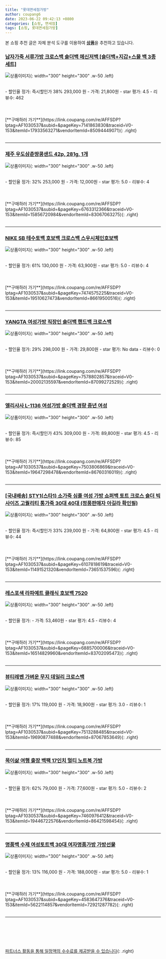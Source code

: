 ```yaml
---
title: "롯데면세점가방"
author: coupang6
date: 2023-06-22 09:42:13 +0800
categories: [쇼핑, 면세점]
tags: [쇼핑, 롯데면세점가방]
---
```


본 쇼핑 추천 글은 자체 분석 도구를 이용하여 [**상품**](https://link.coupang.com/a/bao1ui)을 추천하고 있습니다.

### [남자가죽 서류가방 크로스백 숄더백 메신저백 [숄더백+지갑+스몰 백 3종 세트]](https://link.coupang.com/re/AFFSDP?lptag=AF1030537&subid=&pageKey=7141863830&traceid=V0-153&itemId=17933563271&vendorItemId=85094449071)

![상품이미지](https://thumbnail8.coupangcdn.com/thumbnails/remote/230x230ex/image/vendor_inventory/5b26/5a87c135f4332e37d500841669e48de50021b11b9ad676df335e66dd209b.jpg){: width="300" height="300" .w-50 .left}


<br>
- 할인율 정가: 즉시할인가 38%  293,000   원
- 가격: 21,800원
- star 평가: 4.5
- 리뷰수: 462
<br>
<br>
<br>
<br>
[**구매하러 가기**](https://link.coupang.com/re/AFFSDP?lptag=AF1030537&subid=&pageKey=7141863830&traceid=V0-153&itemId=17933563271&vendorItemId=85094449071){: .right}
<br>
<br>

---

### [제주 우도삼춘땅콩샌드 42p, 281g, 1개](https://link.coupang.com/re/AFFSDP?lptag=AF1030537&subid=&pageKey=6763312366&traceid=V0-153&itemId=15856720984&vendorItemId=83067063275)

![상품이미지](https://thumbnail6.coupangcdn.com/thumbnails/remote/230x230ex/image/retail/images/4073421263618089-f413ea76-0469-4dc4-a57c-4895f2a28923.jpg){: width="300" height="300" .w-50 .left}


<br>
- 할인율 정가: 32%  253,000   원
- 가격: 12,000원
- star 평가: 5.0
- 리뷰수: 4
<br>
<br>
<br>
<br>
[**구매하러 가기**](https://link.coupang.com/re/AFFSDP?lptag=AF1030537&subid=&pageKey=6763312366&traceid=V0-153&itemId=15856720984&vendorItemId=83067063275){: .right}
<br>
<br>

---

### [NIKE SB 테수토백 호보백 크로스백 스우시체인호보백](https://link.coupang.com/re/AFFSDP?lptag=AF1030537&subid=&pageKey=7474575225&traceid=V0-153&itemId=19510627473&vendorItemId=86619500516)

![상품이미지](https://thumbnail8.coupangcdn.com/thumbnails/remote/230x230ex/image/vendor_inventory/a918/23bf51d686fb0f5628e1faac3007d0c2216b6161d314701f872bd5601071.jpg){: width="300" height="300" .w-50 .left}


<br>
- 할인율 정가: 61%  130,000   원
- 가격: 63,900원
- star 평가: 5.0
- 리뷰수: 4
<br>
<br>
<br>
<br>
[**구매하러 가기**](https://link.coupang.com/re/AFFSDP?lptag=AF1030537&subid=&pageKey=7474575225&traceid=V0-153&itemId=19510627473&vendorItemId=86619500516){: .right}
<br>
<br>

---

### [YANGTA 여성가방 직장인 숄더백 핸드백 크로스백](https://link.coupang.com/re/AFFSDP?lptag=AF1030537&subid=&pageKey=7578802857&traceid=V0-153&itemId=20002135597&vendorItemId=87099272529)

![상품이미지](https://thumbnail6.coupangcdn.com/thumbnails/remote/230x230ex/image/vendor_inventory/ddf3/a233846835701b3d5e35fc9cb03657a68230e87b7b0e057b25ce5b3d0aba.JPG){: width="300" height="300" .w-50 .left}


<br>
- 할인율 정가: 29%  298,000   원
- 가격: 29,800원
- star 평가: No data
- 리뷰수: 0
<br>
<br>
<br>
<br>
[**구매하러 가기**](https://link.coupang.com/re/AFFSDP?lptag=AF1030537&subid=&pageKey=7578802857&traceid=V0-153&itemId=20002135597&vendorItemId=87099272529){: .right}
<br>
<br>

---

### [엘리샤사 L-1136 여성가방 숄더백 경량 중년 여성](https://link.coupang.com/re/AFFSDP?lptag=AF1030537&subid=&pageKey=7503806869&traceid=V0-153&itemId=19647298478&vendorItemId=86760316019)

![상품이미지](https://thumbnail7.coupangcdn.com/thumbnails/remote/230x230ex/image/vendor_inventory/9970/a470956ab112ca274d20c5cd52ae11e3681ad29137f6dceed56b16ea9fca.jpg){: width="300" height="300" .w-50 .left}


<br>
- 할인율 정가: 즉시할인가 43%  309,000   원
- 가격: 89,800원
- star 평가: 4.5
- 리뷰수: 85
<br>
<br>
<br>
<br>
[**구매하러 가기**](https://link.coupang.com/re/AFFSDP?lptag=AF1030537&subid=&pageKey=7503806869&traceid=V0-153&itemId=19647298478&vendorItemId=86760316019){: .right}
<br>
<br>

---

### [[국내배송] STY1(스타1) 소가죽 심플 여성 가방 쇼퍼백 토트 크로스 숄더 빅사이즈 고퀄리티 통가죽 30대 40대 (정품판매자 아길라 확인필)](https://link.coupang.com/re/AFFSDP?lptag=AF1030537&subid=&pageKey=6107818619&traceid=V0-153&itemId=11491521320&vendorItemId=73651537596)

![상품이미지](https://thumbnail8.coupangcdn.com/thumbnails/remote/230x230ex/image/vendor_inventory/418e/7e3b8a675a41f341981960d3ba546c3e64dc1637cc1c88562f718641f34d.jpg){: width="300" height="300" .w-50 .left}


<br>
- 할인율 정가: 즉시할인가 33%  239,000   원
- 가격: 64,800원
- star 평가: 4.5
- 리뷰수: 44
<br>
<br>
<br>
<br>
[**구매하러 가기**](https://link.coupang.com/re/AFFSDP?lptag=AF1030537&subid=&pageKey=6107818619&traceid=V0-153&itemId=11491521320&vendorItemId=73651537596){: .right}
<br>
<br>

---

### [레스포색 라파예트 클래식 호보백 7520](https://link.coupang.com/re/AFFSDP?lptag=AF1030537&subid=&pageKey=6885700006&traceid=V0-153&itemId=16514829960&vendorItemId=83702095473)

![상품이미지](https://thumbnail9.coupangcdn.com/thumbnails/remote/230x230ex/image/retail/images/2022/11/01/18/4/64c9dc05-dcf5-4e5d-8c72-194c89d0e70a.jpg){: width="300" height="300" .w-50 .left}


<br>
- 할인율 정가: 
- 가격: 53,460원
- star 평가: 4.5
- 리뷰수: 4
<br>
<br>
<br>
<br>
[**구매하러 가기**](https://link.coupang.com/re/AFFSDP?lptag=AF1030537&subid=&pageKey=6885700006&traceid=V0-153&itemId=16514829960&vendorItemId=83702095473){: .right}
<br>
<br>

---

### [뷰티레벤 가벼운 무지 데일리 크로스백](https://link.coupang.com/re/AFFSDP?lptag=AF1030537&subid=&pageKey=7513288485&traceid=V0-153&itemId=19690877488&vendorItemId=87067853649)

![상품이미지](https://thumbnail10.coupangcdn.com/thumbnails/remote/230x230ex/image/vendor_inventory/2899/773ac4bd5410e3283c3a57386f35928196ef4672d6b4f2740c0bb9ac54f1.jpg){: width="300" height="300" .w-50 .left}


<br>
- 할인율 정가: 17%  119,000   원
- 가격: 18,900원
- star 평가: 3.0
- 리뷰수: 1
<br>
<br>
<br>
<br>
[**구매하러 가기**](https://link.coupang.com/re/AFFSDP?lptag=AF1030537&subid=&pageKey=7513288485&traceid=V0-153&itemId=19690877488&vendorItemId=87067853649){: .right}
<br>
<br>

---

### [목이삶 여행 출장 백팩 17인치 멀티 노트북 가방](https://link.coupang.com/re/AFFSDP?lptag=AF1030537&subid=&pageKey=7460976412&traceid=V0-153&itemId=19446722576&vendorItemId=86421598454)

![상품이미지](https://thumbnail8.coupangcdn.com/thumbnails/remote/230x230ex/image/vendor_inventory/65f2/09cd797b825ea906d1203f8ae7130371e07e1c563eb66e557beacca99d90.jpg){: width="300" height="300" .w-50 .left}


<br>
- 할인율 정가: 62%  79,000   원
- 가격: 77,600원
- star 평가: 5.0
- 리뷰수: 2
<br>
<br>
<br>
<br>
[**구매하러 가기**](https://link.coupang.com/re/AFFSDP?lptag=AF1030537&subid=&pageKey=7460976412&traceid=V0-153&itemId=19446722576&vendorItemId=86421598454){: .right}
<br>
<br>

---

### [명품백 수제 여성토트백 30대 여자명품가방 가방선물](https://link.coupang.com/re/AFFSDP?lptag=AF1030537&subid=&pageKey=4583647376&traceid=V0-153&itemId=5622114857&vendorItemId=72921287782)

![상품이미지](https://thumbnail9.coupangcdn.com/thumbnails/remote/230x230ex/image/vendor_inventory/f665/f72a7fea674bbd6006c244a76186b471d8cb4284d7d68f9f3edc78bf90f7.jpeg){: width="300" height="300" .w-50 .left}


<br>
- 할인율 정가: 13%  116,000   원
- 가격: 188,000원
- star 평가: 5.0
- 리뷰수: 1
<br>
<br>
<br>
<br>
[**구매하러 가기**](https://link.coupang.com/re/AFFSDP?lptag=AF1030537&subid=&pageKey=4583647376&traceid=V0-153&itemId=5622114857&vendorItemId=72921287782){: .right}
<br>
<br>

---
<br><br><br><br><br> [파트너스 활동을 통해 일정액의 수수료를 제공받을 수 있습니다](https://link.coupang.com/a/bao1ui){: .right}